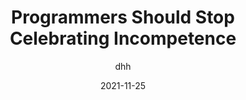 ---
author: dhh
date: 2021-11-25
draft: true
tags:
  - career
  - meta
target_url: https://world.hey.com/dhh/programmers-should-stop-celebrating-incompetence-de1a4725
title: Programmers Should Stop Celebrating Incompetence
---